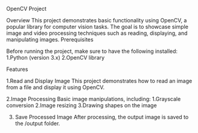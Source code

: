 OpenCV Project

Overview
This project demonstrates basic functionality using OpenCV, a popular library for computer vision tasks. The goal is to showcase simple image and video processing techniques such as reading, displaying, and manipulating images.
Prerequisites

Before running the project, make sure to have the following installed:
1.Python (version 3.x)
2.OpenCV library

Features

1.Read and Display Image
This project demonstrates how to read an image from a file and display it using OpenCV.

2.Image Processing
    Basic image manipulations, including:
        1.Grayscale conversion
        2.Image resizing
        3.Drawing shapes on the image

3.  Save Processed Image
After processing, the output image is saved to the /output folder.
